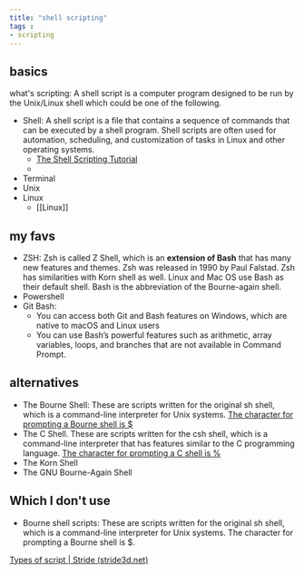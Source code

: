 ```yaml
---
title: "shell scripting"
tags :
- scripting
---
```

## basics
what's scripting: A shell script is a computer program designed to be run by the Unix/Linux shell which could be one of the following.
- Shell: A shell script is a file that contains a sequence of commands that can be executed by a shell program. Shell scripts are often used for automation, scheduling, and customization of tasks in Linux and other operating systems.
	- [The Shell Scripting Tutorial](https://www.shellscript.sh/)
	- 
- Terminal
- Unix
- Linux
	- [[Linux]]
## my favs
- ZSH: Zsh is called Z Shell, which is an **extension of Bash** that has many new features and themes. Zsh was released in 1990 by Paul Falstad. Zsh has similarities with Korn shell as well. Linux and Mac OS use Bash as their default shell. Bash is the abbreviation of the Bourne-again shell.
- Powershell
- Git Bash: 
	- You can access both Git and Bash features on Windows, which are native to macOS and Linux users
	-  You can use Bash’s powerful features such as arithmetic, array variables, loops, and branches that are not available in Command Prompt.
## alternatives
-  The Bourne Shell: These are scripts written for the original sh shell, which is a command-line interpreter for Unix systems. [The character for prompting a Bourne shell is $](https://www.techtarget.com/searchdatacenter/definition/shell-script)
-   The C Shell. These are scripts written for the csh shell, which is a command-line interpreter that has features similar to the C programming language. [The character for prompting a C shell is %](https://www.techtarget.com/searchdatacenter/definition/shell-script)
-   The Korn Shell
-   The GNU Bourne-Again Shell
## Which I don't use
- Bourne shell scripts: These are scripts written for the original sh shell, which is a command-line interpreter for Unix systems. The character for prompting a Bourne shell is $.

[Types of script | Stride (stride3d.net)](https://doc.stride3d.net/latest/en/manual/scripts/types-of-script.html)